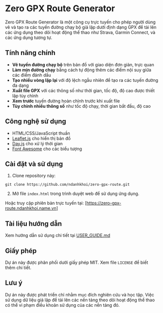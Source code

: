 # Zero GPX Route Generator

Zero GPX Route Generator là một công cụ trực tuyến cho phép người dùng vẽ và tạo ra các tuyến đường chạy bộ giả lập dưới định dạng GPX để tải lên các ứng dụng theo dõi hoạt động thể thao như Strava, Garmin Connect, và các ứng dụng tương tự.

## Tính năng chính

- **Vẽ tuyến đường chạy bộ** trên bản đồ với giao diện đơn giản, trực quan
- **Làm mịn đường chạy** bằng cách tự động thêm các điểm nội suy giữa các điểm đánh dấu
- **Tạo nhiều vòng lặp lại** với độ lệch ngẫu nhiên để tạo ra các tuyến đường đa dạng
- **Xuất file GPX** với các thông số như thời gian, tốc độ, độ cao được thiết lập tùy chỉnh
- **Xem trước** tuyến đường hoàn chỉnh trước khi xuất file
- **Tùy chỉnh nhiều thông số** như tốc độ chạy, thời gian bắt đầu, độ cao

## Công nghệ sử dụng

- HTML/CSS/JavaScript thuần
- [Leaflet.js](https://leafletjs.com/) cho hiển thị bản đồ
- [Day.js](https://day.js.org/) cho xử lý thời gian
- [Font Awesome](https://fontawesome.com/) cho các biểu tượng

## Cài đặt và sử dụng

1. Clone repository này:
```
git clone https://github.com/ndanhkhoi/zero-gpx-route.git
```

2. Mở file `index.html` trong trình duyệt web để sử dụng ứng dụng.

Hoặc truy cập phiên bản trực tuyến tại: [https://zero-gpx-route.ndanhkhoi.name.vn]

## Tài liệu hướng dẫn

Xem hướng dẫn sử dụng chi tiết tại [USER_GUIDE.md](USER_GUIDE.md)

## Giấy phép

Dự án này được phân phối dưới giấy phép MIT. Xem file `LICENSE` để biết thêm chi tiết.

## Lưu ý

Dự án này được phát triển chỉ nhằm mục đích nghiên cứu và học tập. Việc sử dụng dữ liệu giả lập để tải lên các nền tảng theo dõi hoạt động thể thao có thể vi phạm điều khoản sử dụng của các nền tảng đó.